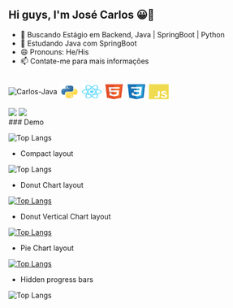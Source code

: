 ## Hi guys, I'm José Carlos 😀👋

- 🔭 Buscando Estágio em Backend, Java | SpringBoot | Python
- 🌱 Estudando Java com SpringBoot
- 😄 Pronouns: He/His
- 📫 Contate-me para mais informações

<div style="display: inline_block"><br>
  <img align="center" alt="Carlos-Java" height="30" width="40" src="https://cdn.jsdelivr.net/gh/devicons/devicon@latest/icons/java/java-original.svg">
  <img align="center" alt="Carlos-Python" height="30" width="40" src="https://raw.githubusercontent.com/devicons/devicon/master/icons/python/python-original.svg">
  <img align="center" alt="Carlos-React" height="30" width="40" src="https://raw.githubusercontent.com/devicons/devicon/master/icons/react/react-original.svg">
  <img align="center" alt="Carlos-HTML" height="30" width="40" src="https://raw.githubusercontent.com/devicons/devicon/master/icons/html5/html5-original.svg">
  <img align="center" alt="Carlos-CSS" height="30" width="40" src="https://raw.githubusercontent.com/devicons/devicon/master/icons/css3/css3-original.svg">
  <img align="center" alt="Carlos-Js" height="30" width="40" src="https://raw.githubusercontent.com/devicons/devicon/master/icons/javascript/javascript-plain.svg">
</div><br>
<div>
  <a href = "mailto:cajosecarlosmendesdasilva@gmail.com"><img src="https://img.shields.io/badge/-Gmail-%23FF0000?style=for-the-badge&logo=gmail&logoColor=white" target="_blank"></a>
  <a href="https://www.linkedin.com/in/josecarlosmendesdasilva/" target="_blank"><img src="https://img.shields.io/badge/-LinkedIn-%230077B5?style=for-the-badge&logo=linkedin&logoColor=white" target="_blank"></a>
</div>
<!-- Linguagem mais usadas -->
<div>
  ### Demo

![Top Langs](https://github-readme-stats.vercel.app/api/top-langs/?username=carlosmendesjmc)

*   Compact layout

![Top Langs](https://github-readme-stats.vercel.app/api/top-langs/?username=carlosmendesjmc\&layout=compact)

*   Donut Chart layout

[![Top Langs](https://github-readme-stats.vercel.app/api/top-langs/?username=carlosmendesjmc\&layout=donut)](https://github.com/carlosmendesjmc/github-readme-stats)

*   Donut Vertical Chart layout

[![Top Langs](https://github-readme-stats.vercel.app/api/top-langs/?username=carlosmendesjmc\&layout=donut-vertical)](https://github.com/carlosmendesjmc/github-readme-stats)

*   Pie Chart layout

[![Top Langs](https://github-readme-stats.vercel.app/api/top-langs/?username=carlosmendesjmc\&layout=pie)](https://github.com/carlosmendesjmc/github-readme-stats)

*   Hidden progress bars

![Top Langs](https://github-readme-stats.vercel.app/api/top-langs/?username=carlosmendesjmc\&hide_progress=true)

</div>
